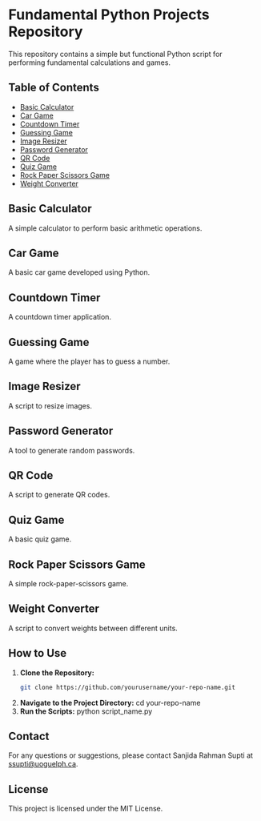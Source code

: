 # Fundamental Python Projects Repository

This repository contains a simple but functional Python script for performing fundamental calculations and games.

## Table of Contents

- [Basic Calculator](#basic-calculator)
- [Car Game](#car-game)
- [Countdown Timer](#countdown-timer)
- [Guessing Game](#guessing-game)
- [Image Resizer](#image-resizer)
- [Password Generator](#password-generator)
- [QR Code](#qr-code)
- [Quiz Game](#quiz-game)
- [Rock Paper Scissors Game](#rock-paper-scissors-game)
- [Weight Converter](#weight-converter)

## Basic Calculator

A simple calculator to perform basic arithmetic operations.

## Car Game

A basic car game developed using Python.

## Countdown Timer

A countdown timer application.

## Guessing Game

A game where the player has to guess a number.

## Image Resizer

A script to resize images.

## Password Generator

A tool to generate random passwords.

## QR Code

A script to generate QR codes.

## Quiz Game

A basic quiz game.

## Rock Paper Scissors Game

A simple rock-paper-scissors game.

## Weight Converter

A script to convert weights between different units.

## How to Use

1. **Clone the Repository:**
   ```sh
   git clone https://github.com/yourusername/your-repo-name.git
2. **Navigate to the Project Directory:**
   cd your-repo-name
3. **Run the Scripts:**
python script_name.py

## Contact
For any questions or suggestions, please contact Sanjida Rahman Supti at ssupti@uoguelph.ca.

## License
This project is licensed under the MIT License.
